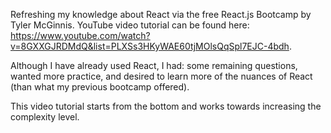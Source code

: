 Refreshing my knowledge about React via the free React.js Bootcamp by Tyler McGinnis. YouTube video tutorial can be found here: https://www.youtube.com/watch?v=8GXXGJRDMdQ&list=PLXSs3HKyWAE60tjMOlsQqSpl7EJC-4bdh.

Although I have already used React, I had: some remaining questions, wanted more practice, and desired to learn more of the nuances of React (than what my previous bootcamp offered).

This video tutorial starts from the bottom and works towards increasing the complexity level.
